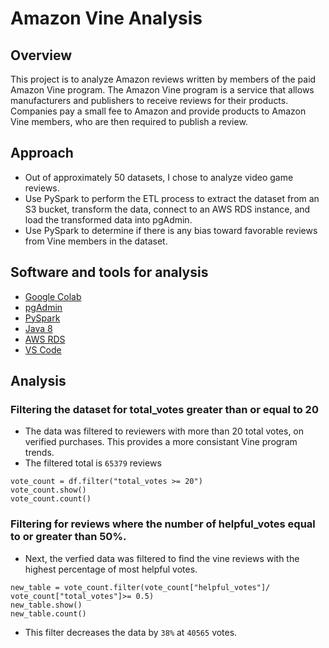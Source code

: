 # Amazon Vine Analysis

## Overview
This project is to analyze Amazon reviews written by members of the paid Amazon Vine program. The Amazon Vine program is a service that allows manufacturers and publishers to receive reviews for their products. Companies pay a small fee to Amazon and provide products to Amazon Vine members, who are then required to publish a review.

## Approach
- Out of approximately 50 datasets, I chose to analyze video game reviews. 
- Use PySpark to perform the ETL process to extract the dataset from an S3 bucket, transform the data, connect to an AWS RDS instance, and load the transformed data into pgAdmin. 
- Use PySpark to determine if there is any bias toward favorable reviews from Vine members in the dataset. 

## Software and tools for analysis

- [Google Colab](https://colab.research.google.com)
- [pgAdmin](https://www.pgadmin.org)
- [PySpark](https://spark.apache.org/docs/latest/api/python/getting_started/install.html)
- [Java 8](https://www.oracle.com/java/technologies/downloads/)
- [AWS RDS](https://aws.amazon.com/rds/)
- [ VS Code](https://code.visualstudio.com/download)

## Analysis

### Filtering the dataset for total_votes greater than or equal to 20

- The data was filtered to reviewers with more than 20 total votes, on verified purchases. This provides a more consistant Vine program trends.
- The filtered total is `65379` reviews

```
vote_count = df.filter("total_votes >= 20")
vote_count.show()
vote_count.count()
```

### Filtering for reviews where the number of helpful_votes equal to or greater than 50%.

- Next, the verfied data was filtered to find the vine reviews with the highest percentage of most helpful votes.
```
new_table = vote_count.filter(vote_count["helpful_votes"]/ vote_count["total_votes"]>= 0.5)
new_table.show()
new_table.count()
```
- This filter decreases the data by `38%` at `40565` votes. 

